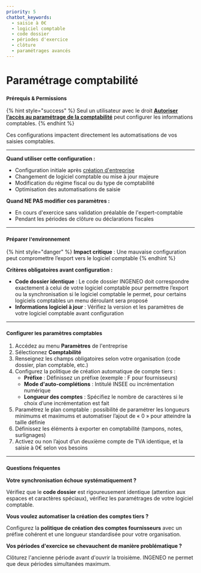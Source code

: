 ```yaml
---
priority: 5
chatbot_keywords: 
  - saisie à 0€
  - logiciel comptable
  - code dossier
  - périodes d'exercice
  - clôture
  - paramétrages avancés
---
```


# Paramétrage comptabilité

### <sup>**Prérequis & Permissions**</sup>

{% hint style="success" %}
Seul un utilisateur avec le droit [**Autoriser l’accès au paramétrage de la comptabilité**](../administration/detail-des-droits.md) peut configurer les informations comptables.
{% endhint %}

Ces configurations impactent directement les automatisations de vos saisies comptables.

***

**Quand utiliser cette configuration :**

* Configuration initiale après [création d'entreprise](creer-une-entreprise.md)
* Changement de logiciel comptable ou mise à jour majeure
* Modification du régime fiscal ou du type de comptabilité
* Optimisation des automatisations de saisie

**Quand NE PAS modifier ces paramètres :**

* En cours d'exercice sans validation préalable de l'expert-comptable
* Pendant les périodes de clôture ou déclarations fiscales

***

### <sup>**Préparer l'environnement**</sup>

{% hint style="danger" %}
**Impact critique** : Une mauvaise configuration peut compromettre l’export vers le logiciel comptable
{% endhint %}

**Critères obligatoires avant configuration :**

* **Code dossier identique** : Le code dossier INGENEO doit correspondre exactement à celui de votre logiciel comptable pour permettre l’export ou la synchronisation si le logiciel comptable le permet, pour certains logiciels comptables un menu déroulant sera proposé
* **Informations logiciel à jour** : Vérifiez la version et les paramètres de votre logiciel comptable avant configuration

***

### <sup>**Configurer les paramètres comptables**</sup>

1. Accédez au menu **Paramètres** de l'entreprise
2. Sélectionnez **Comptabilité**
3. Renseignez les champs obligatoires selon votre organisation (code dossier, plan comptable, etc.)
4. Configurez la politique de création automatique de compte tiers :
   * **Préfixe** : Définissez un préfixe (exemple : F pour fournisseurs)
   * **Mode d'auto-complétions** : Intitulé INSEE ou incrémentation numérique
   * **Longueur des comptes** : Spécifiez le nombre de caractères si le choix d’une incrémentation est fait
5. Paramétrez le plan comptable : possibilité de paramétrer les longueurs minimums et maximums et automatiser l’ajout de « 0 » pour atteindre la taille définie
6. Définissez les éléments à exporter en comptabilité (tampons, notes, surlignages)
7. Activez ou non l’ajout d’un deuxième compte de TVA identique, et la saisie à 0€ selon vos besoins

***

### <sup>**Questions fréquentes**</sup>

**Votre synchronisation échoue systématiquement ?**

Vérifiez que le **code dossier** est rigoureusement identique (attention aux espaces et caractères spéciaux), vérifiez les paramétrages de votre logiciel comptable.

**Vous voulez automatiser la création des comptes tiers ?**

Configurez la **politique de création des comptes fournisseurs** avec un préfixe cohérent et une longueur standardisée pour votre organisation.

**Vos périodes d'exercice se chevauchent de manière problématique ?**

Clôturez l'ancienne période avant d'ouvrir la troisième. INGENEO ne permet que deux périodes simultanées maximum.
